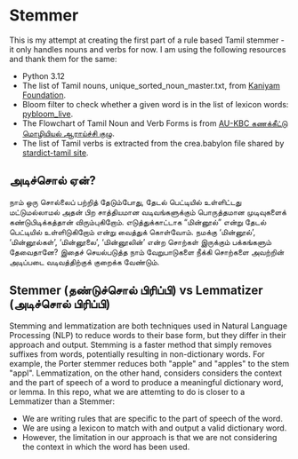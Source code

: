 # Stemmer
This is my attempt at creating the first part of a rule based Tamil stemmer - it only handles nouns and verbs for now. I am using the following resources and thank them for the same:
 - Python 3.12
 - The list of Tamil nouns, unique_sorted_noun_master.txt, from [Kaniyam Foundation](https://github.com/KaniyamFoundation/all_tamil_nouns).
 - Bloom filter to check whether a given word is in the list of lexicon words: [pybloom_live](https://github.com/joseph-fox/python-bloomfilter).
 - The Flowchart of Tamil Noun and Verb Forms is from [AU-KBC கணக்கீட்டு மொழியியல் ஆராய்ச்சி குழு](https://www.au-kbc.org/nlp/).
 - The list of Tamil verbs is extracted from the crea.babylon file shared by [stardict-tamil site](https://github.com/indic-dict/stardict-tamil).

## அடிச்சொல் ஏன்?
நாம் ஒரு சொல்லைப் பற்றித் தேடும்போது, தேடல் பெட்டியில் உள்ளிட்டது மட்டுமல்லாமல் அதன் பிற சாத்தியமான வடிவங்களுக்கும் பொருத்தமான முடிவுகளைக் கண்டுபிடிக்கத்தான் விரும்புகிறோம். எடுத்துக்காட்டாக “மின்னூல்” என்று தேடல் பெட்டியில் உள்ளிடுகிறோம் என்று வைத்துக் கொள்வோம். நமக்கு ‘மின்னூல்’, ‘மின்னூல்கள்’, ‘மின்னூலை’, ‘மின்னூலின்’ என்ற சொற்கள் இருக்கும் பக்கங்களும் தேவைதானே? இதைச் செயல்படுத்த நாம் வேறுபாடுகளை நீக்கி சொற்களை அவற்றின் அடிப்படை வடிவத்திற்குக் குறைக்க வேண்டும். 

## Stemmer (தண்டுச்சொல் பிரிப்பி) vs Lemmatizer (அடிச்சொல் பிரிப்பி)
Stemming and lemmatization are both techniques used in Natural Language Processing (NLP) to reduce words to their base form, but they differ in their approach and output. Stemming is a faster method that simply removes suffixes from words, potentially resulting in non-dictionary words. For example, the Porter stemmer reduces both "apple" and "apples" to the stem "appl". Lemmatization, on the other hand, considers considers the context and the part of speech of a word to produce a meaningful dictionary word, or lemma. In this repo, what we are attemting to do is closer to a Lemmatizer than a Stemmer: 
 - We are writing rules that are specific to the part of speech of the word.
 - We are using a lexicon to match with and output a valid dictionary word.
 - However, the limitation in our approach is that we are not considering the context in which the word has been used. 
